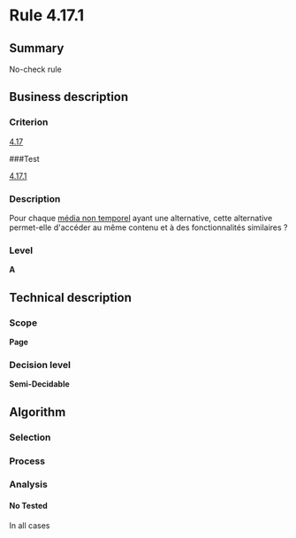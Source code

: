 # Rule 4.17.1

## Summary

No-check rule

## Business description

### Criterion

[4.17](http://references.modernisation.gouv.fr/sites/default/files/RGAA3_RC2-1/referentiel_technique.htm#crit-4-17)

###Test

[4.17.1](http://references.modernisation.gouv.fr/sites/default/files/RGAA3_RC2-1/referentiel_technique.htm#test-4-17-1)

### Description

Pour chaque <a href="http://references.modernisation.gouv.fr/sites/default/files/RGAA3_RC2-1/glossaire.htm#mMediaNoTemp">m&eacute;dia non temporel</a> ayant une alternative, cette alternative permet-elle d'acc&eacute;der au m&ecirc;me contenu et &agrave; des fonctionnalit&eacute;s similaires ?

### Level

**A**

## Technical description

### Scope

**Page**

### Decision level

**Semi-Decidable**

## Algorithm

### Selection

### Process

### Analysis

#### No Tested 

In all cases
